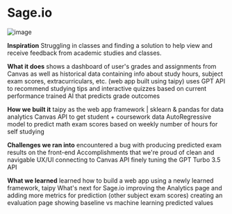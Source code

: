 # Sage.io

![image](https://github.com/user-attachments/assets/02a418d3-cdf9-4ddd-bef5-743920c66e32)

**Inspiration**
Struggling in classes and finding a solution to help view and receive feedback from academic studies and classes.

**What it does**
shows a dashboard of user's grades and assignments from Canvas as well as historical data containing info about study hours, subject exam scores, extracurriculars, etc. (web app built using taipy)
uses GPT API to recommend studying tips and interactive quizzes based on current performance
trained AI that predicts grade outcomes

**How we built it**
taipy as the web app framework | sklearn & pandas for data analytics
Canvas API to get student + coursework data
AutoRegressive model to predict math exam scores based on weekly number of hours for self studying

**Challenges we ran into**
encountered a bug with producing predicted exam results on the front-end
Accomplishments that we're proud of
clean and navigable UX/UI
connecting to Canvas API
finely tuning the GPT Turbo 3.5 API

**What we learned**
learned how to build a web app using a newly learned framework, taipy
What's next for Sage.io
improving the Analytics page and adding more metrics for prediction (other subject exam scores)
creating an evaluation page showing baseline vs machine learning predicted values
